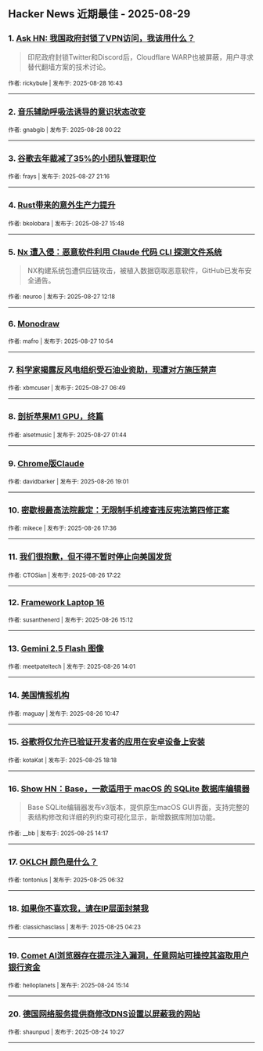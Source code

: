 ## Hacker News 近期最佳 - 2025-08-29


### 1. [Ask HN: 我国政府封锁了VPN访问，我该用什么？](https://news.ycombinator.com/item?id=45054260)
> 印尼政府封锁Twitter和Discord后，Cloudflare WARP也被屏蔽，用户寻求替代翻墙方案的技术讨论。

<sub>作者: rickybule | 发布于: 2025-08-28 16:43</sub>

---

### 2. [音乐辅助呼吸法诱导的意识状态改变](https://news.ycombinator.com/item?id=45046916)

<sub>作者: gnabgib | 发布于: 2025-08-28 00:22</sub>

---

### 3. [谷歌去年裁减了35%的小团队管理职位](https://news.ycombinator.com/item?id=45045398)

<sub>作者: frays | 发布于: 2025-08-27 21:16</sub>

---

### 4. [Rust带来的意外生产力提升](https://news.ycombinator.com/item?id=45041286)

<sub>作者: bkolobara | 发布于: 2025-08-27 15:48</sub>

---

### 5. [Nx 遭入侵：恶意软件利用 Claude 代码 CLI 探测文件系统](https://news.ycombinator.com/item?id=45038653)
> NX构建系统包遭供应链攻击，被植入数据窃取恶意软件，GitHub已发布安全通告。

<sub>作者: neuroo | 发布于: 2025-08-27 12:18</sub>

---

### 6. [Monodraw](https://news.ycombinator.com/item?id=45037904)

<sub>作者: mafro | 发布于: 2025-08-27 10:54</sub>

---

### 7. [科学家揭露反风电组织受石油业资助，现遭对方施压禁声](https://news.ycombinator.com/item?id=45036231)

<sub>作者: xbmcuser | 发布于: 2025-08-27 06:49</sub>

---

### 8. [剖析苹果M1 GPU，终篇](https://news.ycombinator.com/item?id=45034537)

<sub>作者: alsetmusic | 发布于: 2025-08-27 01:44</sub>

---

### 9. [Chrome版Claude](https://news.ycombinator.com/item?id=45030760)

<sub>作者: davidbarker | 发布于: 2025-08-26 19:01</sub>

---

### 10. [密歇根最高法院裁定：无限制手机搜查违反宪法第四修正案](https://news.ycombinator.com/item?id=45029764)

<sub>作者: mikece | 发布于: 2025-08-26 17:36</sub>

---

### 11. [我们很抱歉，但不得不暂时停止向美国发货](https://news.ycombinator.com/item?id=45029579)

<sub>作者: CTOSian | 发布于: 2025-08-26 17:22</sub>

---

### 12. [Framework Laptop 16](https://news.ycombinator.com/item?id=45027725)

<sub>作者: susanthenerd | 发布于: 2025-08-26 15:12</sub>

---

### 13. [Gemini 2.5 Flash 图像](https://news.ycombinator.com/item?id=45026719)

<sub>作者: meetpateltech | 发布于: 2025-08-26 14:01</sub>

---

### 14. [美国情报机构](https://news.ycombinator.com/item?id=45024786)

<sub>作者: maguay | 发布于: 2025-08-26 10:47</sub>

---

### 15. [谷歌将仅允许已验证开发者的应用在安卓设备上安装](https://news.ycombinator.com/item?id=45017028)

<sub>作者: kotaKat | 发布于: 2025-08-25 18:18</sub>

---

### 16. [Show HN：Base，一款适用于 macOS 的 SQLite 数据库编辑器](https://news.ycombinator.com/item?id=45014131)
> Base SQLite编辑器发布v3版本，提供原生macOS GUI界面，支持完整的表结构修改和详细的列约束可视化显示，新增数据库附加功能。

<sub>作者: __bb | 发布于: 2025-08-25 14:17</sub>

---

### 17. [OKLCH 颜色是什么？](https://news.ycombinator.com/item?id=45010876)

<sub>作者: tontonius | 发布于: 2025-08-25 06:32</sub>

---

### 18. [如果你不喜欢我，请在IP层面封禁我](https://news.ycombinator.com/item?id=45010183)

<sub>作者: classichasclass | 发布于: 2025-08-25 04:23</sub>

---

### 19. [Comet AI浏览器存在提示注入漏洞，任意网站可操控其盗取用户银行资金](https://news.ycombinator.com/item?id=45004846)

<sub>作者: helloplanets | 发布于: 2025-08-24 15:14</sub>

---

### 20. [德国网络服务提供商修改DNS设置以屏蔽我的网站](https://news.ycombinator.com/item?id=45003033)

<sub>作者: shaunpud | 发布于: 2025-08-24 10:27</sub>

---
